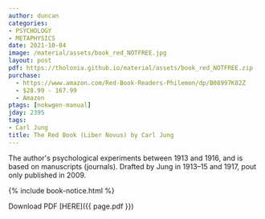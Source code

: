 ```yaml
---
author: duncan
categories:
- PSYCHOLOGY
- METAPHYSICS
date: 2021-10-04
image: /material/assets/book_red_NOTFREE.jpg
layout: post
pdf: https://tholonia.github.io/material/assets/book_red_NOTFREE.zip
purchase:
  - https://www.amazon.com/Red-Book-Readers-Philemon/dp/B08997K82Z
  - $28.99 - 167.99
  - Amazon
ptags: [nokwgen-manual]
jday: 2395
tags:
- Carl Jung
title: The Red Book (Liber Novus) by Carl Jung
---
```


The author's psychological experiments between 1913 and 1916, and is based on manuscripts (journals). Drafted by Jung in 1913–15 and 1917, pout only published in 2009.

<!--more-->


{% include book-notice.html %}

Download PDF  [HERE]({{ page.pdf }})